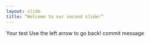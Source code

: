 ```yaml
---
layout: slide
title: “Welcome to our second slide!”
---
```

Your test
Use the left arrow to go back!
 commit message
